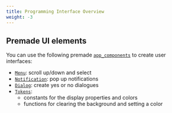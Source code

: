 ```yaml
---
title: Programming Interface Overview
weight: -3
---
```


## Premade UI elements

You can use the following premade [`app_components`](./ui-elements.md) to create user interfaces:

- [`Menu`](./ui-elements.md#menu): scroll up/down and select
- [`Notification`](./ui-elements.md#notification): pop up notifications
- [`Dialog`](./ui-elements.md#dialog): create yes or no dialogues
- [`Tokens`](./ui-elements.md#tokens):
    - constants for the display properties and colors
    - functions for clearing the background and setting a color
